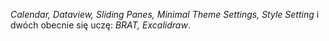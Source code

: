 _Calendar, Dataview, Sliding Panes, Minimal Theme Settings, Style Setting_ i dwóch obecnie się uczę: _BRAT, Excalidraw_.